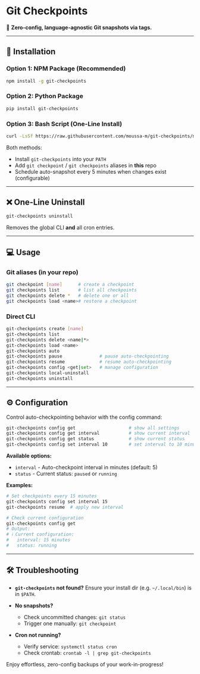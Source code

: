 
# Git Checkpoints

🔄 **Zero-config, language-agnostic Git snapshots via tags.**

---

## 🚀 Installation

### Option 1: NPM Package (Recommended)

```bash
npm install -g git-checkpoints
```

### Option 2: Python Package

```bash
pip install git-checkpoints
```

### Option 3: Bash Script (One-Line Install)

```bash
curl -LsSf https://raw.githubusercontent.com/moussa-m/git-checkpoints/main/install.sh | bash
```

Both methods:
* Install `git-checkpoints` into your `PATH`
* Add `git checkpoint` / `git checkpoints` aliases in **this** repo
* Schedule auto-snapshot every 5 minutes when changes exist (configurable)

---

## ❌ One-Line Uninstall

```bash
git-checkpoints uninstall
```

Removes the global CLI **and** all cron entries.

---

## 💻 Usage

### Git aliases (in your repo)

```bash
git checkpoint [name]      # create a checkpoint
git checkpoints list       # list all checkpoints
git checkpoints delete *   # delete one or all
git checkpoints load <name># restore a checkpoint
```

### Direct CLI

```bash
git-checkpoints create [name]
git-checkpoints list
git-checkpoints delete <name|*>
git-checkpoints load <name>
git-checkpoints auto
git-checkpoints pause              # pause auto-checkpointing
git-checkpoints resume             # resume auto-checkpointing
git-checkpoints config <get|set>   # manage configuration
git-checkpoints local-uninstall
git-checkpoints uninstall
```

---

## ⚙️ Configuration

Control auto-checkpointing behavior with the config command:

```bash
git-checkpoints config get                    # show all settings
git-checkpoints config get interval           # show current interval
git-checkpoints config get status             # show current status
git-checkpoints config set interval 10        # set interval to 10 minutes
```

**Available options:**
- `interval` - Auto-checkpoint interval in minutes (default: 5)
- `status` - Current status: `paused` or `running`

**Examples:**
```bash
# Set checkpoints every 15 minutes
git-checkpoints config set interval 15
git-checkpoints resume  # apply new interval

# Check current configuration
git-checkpoints config get
# Output:
# ℹ️ Current configuration:
#   interval: 15 minutes
#   status: running
```

---

## 🛠 Troubleshooting

* **`git-checkpoints` not found?**
  Ensure your install dir (e.g. `~/.local/bin`) is in `$PATH`.
* **No snapshots?**

  * Check uncommitted changes: `git status`
  * Trigger one manually: `git checkpoint`
* **Cron not running?**

  * Verify service: `systemctl status cron`
  * Check crontab: `crontab -l | grep git-checkpoints`

Enjoy effortless, zero-config backups of your work-in-progress!
